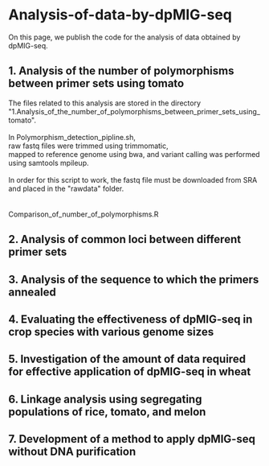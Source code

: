# Analysis-of-data-by-dpMIG-seq

On this page, we publish the code for the analysis of data obtained by dpMIG-seq.


## 1. Analysis of the number of polymorphisms between primer sets using tomato

The files related to this analysis are stored in the directory "1.Analysis_of_the_number_of_polymorphisms_between_primer_sets_using_tomato".  
<br>
In Polymorphism_detection_pipline.sh,<br>
raw fastq files were trimmed using trimmomatic,<br>
mapped to reference genome using bwa, and variant calling was performed using samtools mpileup.  
<br>
In order for this script to work, the fastq file must be downloaded from SRA and placed in the "rawdata" folder.
<br>
<br>
<br>
Comparison_of_number_of_polymorphisms.R




## 2. Analysis of common loci between different primer sets



## 3. Analysis of the sequence to which the primers annealed



## 4. Evaluating the effectiveness of dpMIG-seq in crop species with various genome sizes



## 5. Investigation of the amount of data required for effective application of dpMIG-seq in wheat



## 6. Linkage analysis using segregating populations of rice, tomato, and melon



## 7. Development of a method to apply dpMIG-seq without DNA purification 
